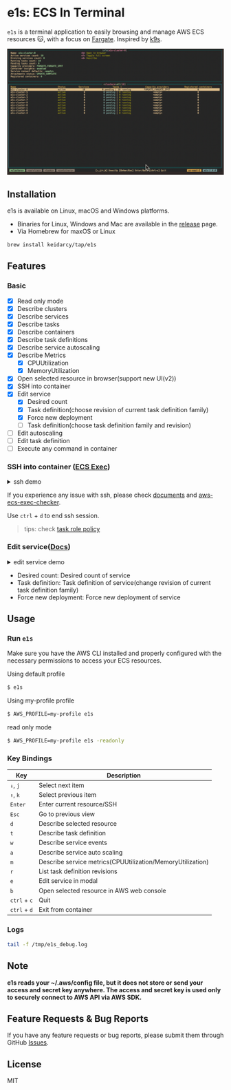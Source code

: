 # e1s: ECS In Terminal

`e1s` is a terminal application to easily browsing and manage AWS ECS resources 🐱, with a focus on [Fargate](https://aws.amazon.com/fargate). Inspired by [k9s](https://github.com/derailed/k9s).

![e1s](./docs/e1s.gif)

## Installation

e1s is available on Linux, macOS and Windows platforms.

- Binaries for Linux, Windows and Mac are available in the [release](https://github.com/keidarcy/e1s/releases) page.
- Via Homebrew for maxOS or Linux

```bash
brew install keidarcy/tap/e1s
```

## Features

### Basic

- [x] Read only mode
- [x] Describe clusters
- [x] Describe services
- [x] Describe tasks
- [x] Describe containers
- [x] Describe task definitions
- [x] Describe service autoscaling
- [x] Describe Metrics
  - [x] CPUUtilization
  - [x] MemoryUtilization
- [x] Open selected resource in browser(support new UI(v2))
- [x] SSH into container
- [x] Edit service
  - [x] Desired count
  - [x] Task definition(choose revision of current task definition family)
  - [x] Force new deployment
  - [ ] Task definition(choose task definition family and revision)
- [ ] Edit autoscaling
- [ ] Edit task definition
- [ ] Execute any command in container

### SSH into container ([ECS Exec](https://docs.aws.amazon.com/AmazonECS/latest/userguide/ecs-exec.html))

<details>
  <summary>ssh demo</summary>

  ![ssh-demo](./docs/ssh-demo.gif)
</details>


If you experience any issue with ssh, please check [documents](https://docs.aws.amazon.com/AmazonECS/latest/developerguide/ecs-exec.html#ecs-exec-enabling) and [aws-ecs-exec-checker](https://github.com/aws-containers/amazon-ecs-exec-checker).

Use `ctrl` + `d` to end ssh session.

> tips: check [task role policy](https://github.com/keidarcy/e1s/blob/master/tests/ecs.tf#L157-L168)

### Edit service([Docs](https://docs.aws.amazon.com/AmazonECS/latest/APIReference/API_UpdateService.html))

<details>
  <summary>edit service demo</summary>

  ![edit-service-demo](./docs/edit-service-demo.gif)
</details>

- Desired count: Desired count of service
- Task definition: Task definition of service(change revision of current task definition family)
- Force new deployment: Force new deployment of service

## Usage

### Run `e1s`

Make sure you have the AWS CLI installed and properly configured with the necessary permissions to access your ECS resources.

Using default profile

```bash
$ e1s
```

Using my-profile profile

```bash
$ AWS_PROFILE=my-profile e1s
```

read only mode

```bash
$ AWS_PROFILE=my-profile e1s -readonly
```

### Key Bindings

| Key | Description |
| --- | --- |
| `↓`, `j` | Select next item |
| `↑`, `k` | Select previous item |
| `Enter` | Enter current resource/SSH |
| `Esc` | Go to previous view |
| `d` | Describe selected resource |
| `t` | Describe task definition |
| `w` | Describe service events |
| `a` | Describe service auto scaling |
| `m` | Describe service metrics(CPUUtilization/MemoryUtilization) |
| `r` | List task definition revisions |
| `e` | Edit service in modal |
| `b` | Open selected resource in AWS web console |
| `ctrl` + `c` | Quit |
| `ctrl` + `d` | Exit from container |

### Logs

```bash
tail -f /tmp/e1s_debug.log
```

## Note
**e1s reads your ~/.aws/config file, but it does not store or send your access and secret key anywhere. The access and secret key is used only to securely connect to AWS API via AWS SDK.**

## Feature Requests & Bug Reports

If you have any feature requests or bug reports, please submit them through GitHub [Issues](https://github.com/keidarcy/e1s/issues).

## License

MIT
